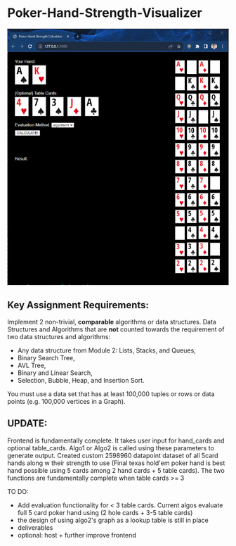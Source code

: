 # Poker-Hand-Strength-Visualizer

![image](nov23frontend.png)

## Key Assignment Requirements:
Implement 2 non-trivial, **comparable** algorithms or data structures. Data Structures and Algorithms that are **not** counted towards the requirement of two data structures and algorithms:
- Any data structure from Module 2: Lists, Stacks, and Queues,
- Binary Search Tree,
- AVL Tree,
- Binary and Linear Search,
- Selection, Bubble, Heap, and Insertion Sort.

You must use a data set that has at least 100,000 tuples or rows or data points (e.g. 100,000 vertices in a Graph).
<br>

## UPDATE:
Frontend is fundamentally complete. It takes user input for hand_cards and optional table_cards. Algo1 or Algo2 is called using these parameters to generate output. Created custom 2598960 datapoint dataset of all 5card hands along w their strength to use (Final texas hold'em poker hand is best hand possible using 5 cards among 2 hand cards + 5 table cards). The two functions are fundamentally complete when table cards >= 3  


TO DO: 
- Add evaluation functionality for < 3 table cards. Current algos evaluate full 5 card poker hand using (2 hole cards + 3-5 table cards)
- the design of using algo2's graph as a lookup table is still in place
- deliverables
- optional: host + further improve frontend
